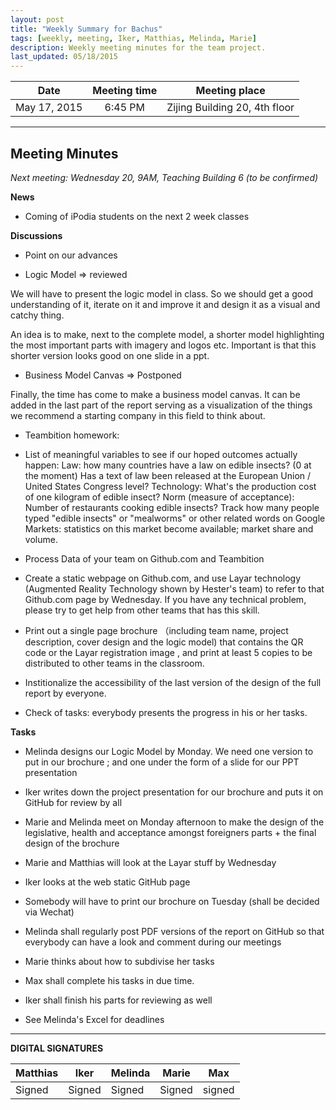 ```yaml
---
layout: post
title: "Weekly Summary for Bachus"
tags: [weekly, meeting, Iker, Matthias, Melinda, Marie]
description: Weekly meeting minutes for the team project.
last_updated: 05/18/2015
---
```


|**Date** |**Meeting time**|**Meeting place**
| ------------- |:----------------:|:-------:
|May 17, 2015| 6:45 PM | Zijing Building 20, 4th floor

----------

Meeting Minutes
------
*Next meeting: Wednesday 20, 9AM, Teaching Building 6 (to be confirmed)*

**News**

* Coming of iPodia students on the next 2 week classes

**Discussions**

* Point on our advances

* Logic Model => reviewed

We will have to present the logic model in class. So we should get a good understanding of it, iterate on it and improve it and design it as a visual and catchy thing.

An idea is to make, next to the complete model, a shorter model highlighting the most important parts with imagery and logos etc. Important is that this shorter version looks good on one slide in a ppt.

* Business Model Canvas => Postponed

Finally, the time has come to make a business model canvas. It can be added in the last part of the report serving as a visualization of the things we recommend a starting company in this field to think about.

* Teambition homework:
* List of meaningful variables to see if our hoped outcomes actually happen:
Law: how many countries have a law on edible insects? (0 at the moment) Has a text of law been released at the European Union / United States Congress level?
Technology: What's the production cost of one kilogram of edible insect?
Norm (measure of acceptance): Number of restaurants cooking edible insects? Track how many people typed "edible insects" or "mealworms" or other related words on Google
Markets: statistics on this market become available; market share and volume.

* Process Data of your team on Github.com and Teambition
* Create a static webpage on Github.com, and use Layar technology (Augmented Reality Technology shown by Hester's team) to refer to that Github.com page by Wednesday. If you have any technical problem, please try to get help from other teams that has this skill.
* Print out a single page brochure （including team name, project description, cover design and the logic model) that contains the QR code or the Layar registration image , and print at least 5 copies to be distributed to other teams in the classroom.

* Institionalize the accessibility of the last version of the design of the full report by everyone.

* Check of tasks: everybody presents the progress in his or her tasks.

**Tasks**

* Melinda designs our Logic Model by Monday. We need one version to put in our brochure ; and one under the form of a slide for our PPT presentation

* Iker writes down the project presentation for our brochure and puts it on GitHub for review by all

* Marie and Melinda meet on Monday afternoon to make the design of the legislative, health and acceptance amongst foreigners parts + the final design of the brochure

* Marie and Matthias will look at the Layar stuff by Wednesday

* Iker looks at the web static GitHub page

* Somebody will have to print our brochure on Tuesday (shall be decided via Wechat)

* Melinda shall regularly post PDF versions of the report on GitHub so that everybody can have a look and comment during our meetings

* Marie thinks about how to subdivise her tasks

* Max shall complete his tasks in due time.

* Iker shall finish his parts for reviewing as well

* See Melinda's Excel for deadlines

----------

**DIGITAL SIGNATURES**

|**Matthias** |**Iker**|**Melinda**|**Marie**|**Max**|
|----------------|----------------|----------------|----------------|----------------|
|Signed |Signed |Signed |Signed | signed|
